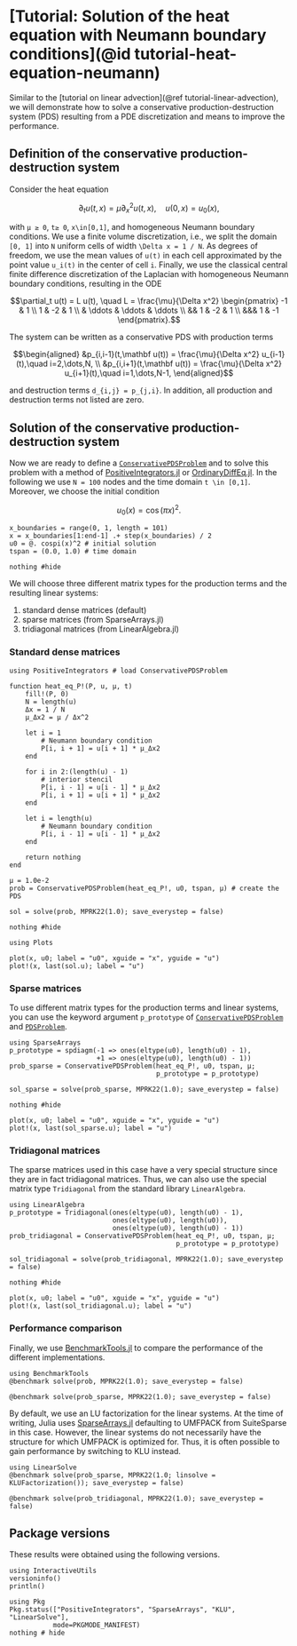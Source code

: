 # [Tutorial: Solution of the heat equation with Neumann boundary conditions](@id tutorial-heat-equation-neumann)

Similar to the
[tutorial on linear advection](@ref tutorial-linear-advection),
we will demonstrate how to solve a conservative production-destruction
system (PDS) resulting from a PDE discretization and means to improve
the performance.


## Definition of the conservative production-destruction system

Consider the heat equation
```math
\partial_t u(t,x) = \mu \partial_x^2 u(t,x),\quad u(0,x)=u_0(x),
```

with ``μ ≥ 0``, ``t≥ 0``, ``x\in[0,1]``, and homogeneous Neumann boundary conditions.
We use a finite volume discretization, i.e., we split the domain ``[0, 1]`` into
``N`` uniform cells of width ``\Delta x = 1 / N``. As degrees of freedom, we use
the mean values of ``u(t)`` in each cell approximated by the point value ``u_i(t)``
in the center of cell ``i``. Finally, we use the classical central finite difference
discretization of the Laplacian with homogeneous Neumann boundary conditions,
resulting in the ODE

```math
\partial_t u(t) = L u(t),
\quad
L = \frac{\mu}{\Delta x^2} \begin{pmatrix}
    -1 & 1 \\
    1 & -2 & 1 \\
    & \ddots & \ddots & \ddots \\
    && 1 & -2 & 1 \\
    &&& 1 & -1
\end{pmatrix}.
```

The system can be written as a conservative PDS with production terms

```math
\begin{aligned}
&p_{i,i-1}(t,\mathbf u(t)) = \frac{\mu}{\Delta x^2} u_{i-1}(t),\quad i=2,\dots,N, \\
&p_{i,i+1}(t,\mathbf u(t)) = \frac{\mu}{\Delta x^2} u_{i+1}(t),\quad i=1,\dots,N-1,
\end{aligned}
```

and destruction terms ``d_{i,j} = p_{j,i}``. In addition, all production and destruction terms not listed are zero.


## Solution of the conservative production-destruction system

Now we are ready to define a [`ConservativePDSProblem`](@ref) and to solve this
problem with a method of
[PositiveIntegrators.jl](https://github.com/SKopecz/PositiveIntegrators.jl) or
[OrdinaryDiffEq.jl](https://docs.sciml.ai/OrdinaryDiffEq/stable/).
In the following we use ``N = 100`` nodes and the time domain ``t \in [0,1]``.
Moreover, we choose the initial condition
```math
u_0(x) = \cos(\pi x)^2.
```

```@example HeatEquationNeumann
x_boundaries = range(0, 1, length = 101)
x = x_boundaries[1:end-1] .+ step(x_boundaries) / 2
u0 = @. cospi(x)^2 # initial solution
tspan = (0.0, 1.0) # time domain

nothing #hide
```

We will choose three different matrix types for the production terms and
the resulting linear systems:

1. standard dense matrices (default)
2. sparse matrices (from SparseArrays.jl)
3. tridiagonal matrices (from LinearAlgebra.jl)


### Standard dense matrices

```@example HeatEquationNeumann
using PositiveIntegrators # load ConservativePDSProblem

function heat_eq_P!(P, u, μ, t)
    fill!(P, 0)
    N = length(u)
    Δx = 1 / N
    μ_Δx2 = μ / Δx^2

    let i = 1
        # Neumann boundary condition
        P[i, i + 1] = u[i + 1] * μ_Δx2
    end

    for i in 2:(length(u) - 1)
        # interior stencil
        P[i, i - 1] = u[i - 1] * μ_Δx2
        P[i, i + 1] = u[i + 1] * μ_Δx2
    end

    let i = length(u)
        # Neumann boundary condition
        P[i, i - 1] = u[i - 1] * μ_Δx2
    end

    return nothing
end

μ = 1.0e-2
prob = ConservativePDSProblem(heat_eq_P!, u0, tspan, μ) # create the PDS

sol = solve(prob, MPRK22(1.0); save_everystep = false)

nothing #hide
```

```@example HeatEquationNeumann
using Plots

plot(x, u0; label = "u0", xguide = "x", yguide = "u")
plot!(x, last(sol.u); label = "u")
```


### Sparse matrices

To use different matrix types for the production terms and linear systems,
you can use the keyword argument `p_prototype` of
[`ConservativePDSProblem`](@ref) and [`PDSProblem`](@ref).

```@example HeatEquationNeumann
using SparseArrays
p_prototype = spdiagm(-1 => ones(eltype(u0), length(u0) - 1),
                      +1 => ones(eltype(u0), length(u0) - 1))
prob_sparse = ConservativePDSProblem(heat_eq_P!, u0, tspan, μ;
                                     p_prototype = p_prototype)

sol_sparse = solve(prob_sparse, MPRK22(1.0); save_everystep = false)

nothing #hide
```

```@example HeatEquationNeumann
plot(x, u0; label = "u0", xguide = "x", yguide = "u")
plot!(x, last(sol_sparse.u); label = "u")
```


### Tridiagonal matrices

The sparse matrices used in this case have a very special structure
since they are in fact tridiagonal matrices. Thus, we can also use
the special matrix type `Tridiagonal` from the standard library
`LinearAlgebra`.

```@example HeatEquationNeumann
using LinearAlgebra
p_prototype = Tridiagonal(ones(eltype(u0), length(u0) - 1),
                          ones(eltype(u0), length(u0)),
                          ones(eltype(u0), length(u0) - 1))
prob_tridiagonal = ConservativePDSProblem(heat_eq_P!, u0, tspan, μ;
                                          p_prototype = p_prototype)

sol_tridiagonal = solve(prob_tridiagonal, MPRK22(1.0); save_everystep = false)

nothing #hide
```

```@example HeatEquationNeumann
plot(x, u0; label = "u0", xguide = "x", yguide = "u")
plot!(x, last(sol_tridiagonal.u); label = "u")
```



### Performance comparison

Finally, we use [BenchmarkTools.jl](https://github.com/JuliaCI/BenchmarkTools.jl)
to compare the performance of the different implementations.

```@example HeatEquationNeumann
using BenchmarkTools
@benchmark solve(prob, MPRK22(1.0); save_everystep = false)
```

```@example HeatEquationNeumann
@benchmark solve(prob_sparse, MPRK22(1.0); save_everystep = false)
```

By default, we use an LU factorization for the linear systems. At the time of
writing, Julia uses
[SparseArrays.jl](https://github.com/JuliaSparse/SparseArrays.jl)
defaulting to UMFPACK from SuiteSparse in this case. However, the linear
systems do not necessarily have the structure for which UMFPACK is optimized
 for. Thus, it is often possible to gain performance by switching to KLU
 instead.

```@example HeatEquationNeumann
using LinearSolve
@benchmark solve(prob_sparse, MPRK22(1.0; linsolve = KLUFactorization()); save_everystep = false)
```

```@example HeatEquationNeumann
@benchmark solve(prob_tridiagonal, MPRK22(1.0); save_everystep = false)
```


## Package versions

These results were obtained using the following versions.
```@example HeatEquationNeumann
using InteractiveUtils
versioninfo()
println()

using Pkg
Pkg.status(["PositiveIntegrators", "SparseArrays", "KLU", "LinearSolve"],
           mode=PKGMODE_MANIFEST)
nothing # hide
```
